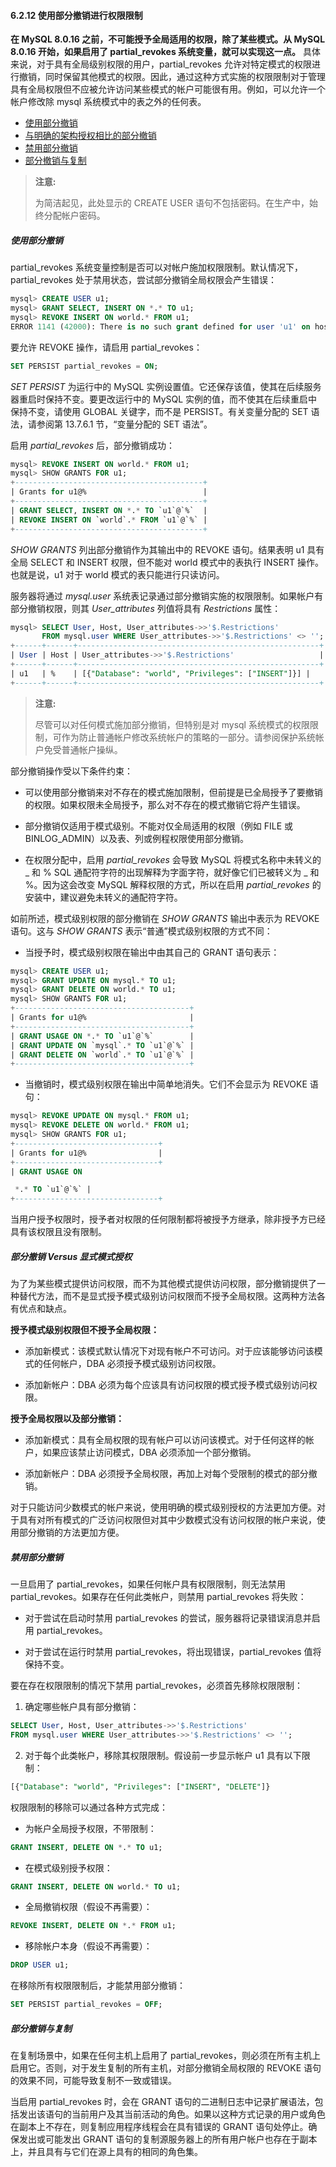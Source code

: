 #### 6.2.12 使用部分撤销进行权限限制

**在 MySQL 8.0.16 之前，不可能授予全局适用的权限，除了某些模式。从 MySQL 8.0.16 开始，如果启用了 partial_revokes 系统变量，就可以实现这一点。** 具体来说，对于具有全局级别权限的用户，partial_revokes 允许对特定模式的权限进行撤销，同时保留其他模式的权限。因此，通过这种方式实施的权限限制对于管理具有全局权限但不应被允许访问某些模式的帐户可能很有用。例如，可以允许一个帐户修改除 mysql 系统模式中的表之外的任何表。

- [使用部分撤销](#使用部分撤销)
- [与明确的架构授权相比的部分撤销](#与明确的架构授权相比的部分撤销)
- [禁用部分撤销](#禁用部分撤销)
- [部分撤销与复制](#部分撤销与复制)

> **注意:**
>
> 为简洁起见，此处显示的 CREATE USER 语句不包括密码。在生产中，始终分配帐户密码。

##### 使用部分撤销

partial_revokes 系统变量控制是否可以对帐户施加权限限制。默认情况下，partial_revokes 处于禁用状态，尝试部分撤销全局权限会产生错误：

```sql
mysql> CREATE USER u1;
mysql> GRANT SELECT, INSERT ON *.* TO u1;
mysql> REVOKE INSERT ON world.* FROM u1;
ERROR 1141 (42000): There is no such grant defined for user 'u1' on host '%'
```

要允许 REVOKE 操作，请启用 partial_revokes：

```sql
SET PERSIST partial_revokes = ON;
```

*SET PERSIST* 为运行中的 MySQL 实例设置值。它还保存该值，使其在后续服务器重启时保持不变。要更改运行中的 MySQL 实例的值，而不使其在后续重启中保持不变，请使用 GLOBAL 关键字，而不是 PERSIST。有关变量分配的 SET 语法，请参阅第 13.7.6.1 节，“变量分配的 SET 语法”。

启用 *partial_revokes* 后，部分撤销成功：

```sql
mysql> REVOKE INSERT ON world.* FROM u1;
mysql> SHOW GRANTS FOR u1;
+------------------------------------------+
| Grants for u1@%                          |
+------------------------------------------+
| GRANT SELECT, INSERT ON *.* TO `u1`@`%`  |
| REVOKE INSERT ON `world`.* FROM `u1`@`%` |
+------------------------------------------+
```

*SHOW GRANTS* 列出部分撤销作为其输出中的 REVOKE 语句。结果表明 u1 具有全局 SELECT 和 INSERT 权限，但不能对 world 模式中的表执行 INSERT 操作。也就是说，u1 对于 world 模式的表只能进行只读访问。

服务器将通过 *mysql.user* 系统表记录通过部分撤销实施的权限限制。如果帐户有部分撤销权限，则其 *User_attributes* 列值将具有 *Restrictions* 属性：

```sql
mysql> SELECT User, Host, User_attributes->>'$.Restrictions'
       FROM mysql.user WHERE User_attributes->>'$.Restrictions' <> '';
+------+------+------------------------------------------------------+
| User | Host | User_attributes->>'$.Restrictions'                   |
+------+------+------------------------------------------------------+
| u1   | %    | [{"Database": "world", "Privileges": ["INSERT"]}] |
+------+------+------------------------------------------------------+
```

> **注意:**
>
> 尽管可以对任何模式施加部分撤销，但特别是对 mysql 系统模式的权限限制，可作为防止普通帐户修改系统帐户的策略的一部分。请参阅保护系统帐户免受普通帐户操纵。

部分撤销操作受以下条件约束：

- 可以使用部分撤销来对不存在的模式施加限制，但前提是已全局授予了要撤销的权限。如果权限未全局授予，那么对不存在的模式撤销它将产生错误。

- 部分撤销仅适用于模式级别。不能对仅全局适用的权限（例如 FILE 或 BINLOG_ADMIN）以及表、列或例程权限使用部分撤销。

- 在权限分配中，启用 *partial_revokes* 会导致 MySQL 将模式名称中未转义的 _ 和 % SQL 通配符字符的出现解释为字面字符，就好像它们已被转义为 \_ 和 \%。因为这会改变 MySQL 解释权限的方式，所以在启用 *partial_revokes* 的安装中，建议避免未转义的通配符字符。

如前所述，模式级别权限的部分撤销在 *SHOW GRANTS* 输出中表示为 REVOKE 语句。这与 *SHOW GRANTS* 表示“普通”模式级别权限的方式不同：

- 当授予时，模式级别权限在输出中由其自己的 GRANT 语句表示：

```sql
mysql> CREATE USER u1;
mysql> GRANT UPDATE ON mysql.* TO u1;
mysql> GRANT DELETE ON world.* TO u1;
mysql> SHOW GRANTS FOR u1;
+---------------------------------------+
| Grants for u1@%                       |
+---------------------------------------+
| GRANT USAGE ON *.* TO `u1`@`%`        |
| GRANT UPDATE ON `mysql`.* TO `u1`@`%` |
| GRANT DELETE ON `world`.* TO `u1`@`%` |
+---------------------------------------+
```

- 当撤销时，模式级别权限在输出中简单地消失。它们不会显示为 REVOKE 语句：

```sql
mysql> REVOKE UPDATE ON mysql.* FROM u1;
mysql> REVOKE DELETE ON world.* FROM u1;
mysql> SHOW GRANTS FOR u1;
+--------------------------------+
| Grants for u1@%                |
+--------------------------------+
| GRANT USAGE ON

 *.* TO `u1`@`%` |
+--------------------------------+
```

当用户授予权限时，授予者对权限的任何限制都将被授予方继承，除非授予方已经具有该权限且没有限制。

##### 部分撤销 Versus 显式模式授权

为了为某些模式提供访问权限，而不为其他模式提供访问权限，部分撤销提供了一种替代方法，而不是显式授予模式级别访问权限而不授予全局权限。这两种方法各有优点和缺点。

**授予模式级别权限但不授予全局权限：**

- 添加新模式：该模式默认情况下对现有帐户不可访问。对于应该能够访问该模式的任何帐户，DBA 必须授予模式级别访问权限。

- 添加新帐户：DBA 必须为每个应该具有访问权限的模式授予模式级别访问权限。

**授予全局权限以及部分撤销：**

- 添加新模式：具有全局权限的现有帐户可以访问该模式。对于任何这样的帐户，如果应该禁止访问模式，DBA 必须添加一个部分撤销。

- 添加新帐户：DBA 必须授予全局权限，再加上对每个受限制的模式的部分撤销。

对于只能访问少数模式的帐户来说，使用明确的模式级别授权的方法更加方便。对于具有对所有模式的广泛访问权限但对其中少数模式没有访问权限的帐户来说，使用部分撤销的方法更加方便。

##### 禁用部分撤销

一旦启用了 partial_revokes，如果任何帐户具有权限限制，则无法禁用 partial_revokes。如果存在任何此类帐户，则禁用 partial_revokes 将失败：

- 对于尝试在启动时禁用 partial_revokes 的尝试，服务器将记录错误消息并启用 partial_revokes。

- 对于尝试在运行时禁用 partial_revokes，将出现错误，partial_revokes 值将保持不变。

要在存在权限限制的情况下禁用 partial_revokes，必须首先移除权限限制：

1. 确定哪些帐户具有部分撤销：

```sql
SELECT User, Host, User_attributes->>'$.Restrictions'
FROM mysql.user WHERE User_attributes->>'$.Restrictions' <> '';
```

2. 对于每个此类帐户，移除其权限限制。假设前一步显示帐户 u1 具有以下限制：

```sql
[{"Database": "world", "Privileges": ["INSERT", "DELETE"]}
```

权限限制的移除可以通过各种方式完成：

- 为帐户全局授予权限，不带限制：

```sql
GRANT INSERT, DELETE ON *.* TO u1;
```

- 在模式级别授予权限：

```sql
GRANT INSERT, DELETE ON world.* TO u1;
```

- 全局撤销权限（假设不再需要）：

```sql
REVOKE INSERT, DELETE ON *.* FROM u1;
```

- 移除帐户本身（假设不再需要）：

```sql
DROP USER u1;
```

在移除所有权限限制后，才能禁用部分撤销：

```sql
SET PERSIST partial_revokes = OFF;
```

##### 部分撤销与复制

在复制场景中，如果在任何主机上启用了 partial_revokes，则必须在所有主机上启用它。否则，对于发生复制的所有主机，对部分撤销全局权限的 REVOKE 语句的效果不同，可能导致复制不一致或错误。

当启用 partial_revokes 时，会在 GRANT 语句的二进制日志中记录扩展语法，包括发出该语句的当前用户及其当前活动的角色。如果以这种方式记录的用户或角色在副本上不存在，则复制应用程序线程会在具有错误的 GRANT 语句处停止。确保发出或可能发出 GRANT 语句的复制源服务器上的所有用户帐户也存在于副本上，并且具有与它们在源上具有的相同的角色集。